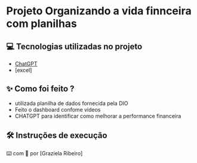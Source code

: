 # Projeto Organizando a vida finnceira com planilhas

## 💻 Tecnologias utilizadas no projeto

- [ChatGPT](https://chat.openai.com/) 
- [excel]

## ✨ Como foi feito ?

- utilizada planilha de dados fornecida pela DIO
- Feito o dashboard confome videos
- CHATGPT para identificar como melhorar a performance financeira

## 🛠️ Instruções de execução

⌨️ com 💜 por [Graziela Ribeiro]
